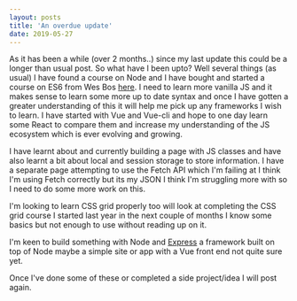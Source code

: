```yaml
---
layout: posts
title: 'An overdue update'
date: 2019-05-27
---
```


As it has been a while (over 2 months..) since my last update this could be a longer than usual post. So what have I been upto? Well several things (as usual) I have found a course on Node and I have bought and started a course on ES6 from Wes Bos [here](https://es6.io/). I need to learn more vanilla JS and it makes sense to learn some more up to date syntax and once I have gotten a greater understanding of this it will help me pick up any frameworks I wish to learn. I have started with Vue and Vue-cli and hope to one day learn some React to compare them and increase my understanding of the JS ecosystem which is ever evolving and growing.

I have learnt about and currently building a page with JS classes and have also learnt a bit about local and session storage to store information. I have a separate page attempting to use the Fetch API which I'm failing at I think I'm using Fetch correctly but its my JSON I think I'm struggling more with so I need to do some more work on this.

I'm looking to learn CSS grid properly too will look at completing the CSS grid course I started last year in the next couple of months I know some basics but not enough to use without reading up on it.

I'm keen to build something with Node and [Express](https://expressjs.com/) a framework built on top of Node maybe a simple site or app with a Vue front end not quite sure yet.

Once I've done some of these or completed a side project/idea I will post again.
